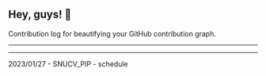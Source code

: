 ## Hey, guys! 👋

Contribution log for beautifying your GitHub contribution graph.

---



---

2023/01/27 - SNUCV_PIP - schedule